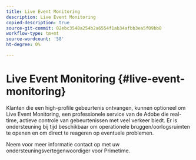 ```yaml
---
title: Live Event Monitoring
description: Live Event Monitoring
copied-description: true
source-git-commit: 02ebc3548a254b2a6554f1ab34afbb3ea5f09bb8
workflow-type: tm+mt
source-wordcount: '58'
ht-degree: 0%

---
```


# Live Event Monitoring {#live-event-monitoring}

Klanten die een high-profile gebeurtenis ontvangen, kunnen optioneel om Live Event Monitoring, een professionele service van de Adobe die real-time, actieve controle van gebeurtenissen met veel verkeer biedt. Er is ondersteuning bij tijd beschikbaar om operationele bruggen/oorlogsruimten te openen en om direct te reageren op eventuele problemen.

Neem voor meer informatie contact op met uw ondersteuningsvertegenwoordiger voor Primetime.
